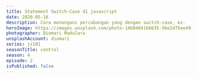 ```yaml
---
title: Statement Switch-Case di javascript
date: 2020-05-16
description: Cara menangani percabangan yang dengan switch-case, ez.
heroImage: https://images.unsplash.com/photo-1468404166635-56e2d75ee491?ixlib=rb-1.2.1&ixid=eyJhcHBfaWQiOjEyMDd9&auto=format&fit=crop&w=1350&q=80
photographer: Diomari Madulara
unsplashAccount: diomari
series: js101
seasonTitle: control
season: 4
episode: 2
isPublished: false
---
```

